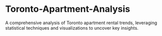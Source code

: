 # Toronto-Apartment-Analysis
 A comprehensive analysis of Toronto apartment rental trends, leveraging statistical techniques and visualizations to uncover key insights.

